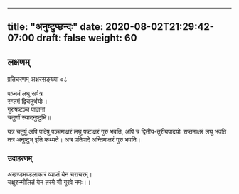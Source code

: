 
---
title: "अनुष्टुप्छन्दः"
date: 2020-08-02T21:29:42-07:00
draft: false
weight: 60
---

## लक्षणम्

<div class="skt_gadya">

प्रतिचरणम् अक्षरसङ्ख्या ०८

<div class="shloka">

पञ्चमं लघु सर्वत्र  <br/>
सप्तमं द्विचतुर्थयोः।  <br/>
गुरुषष्टञ्च पादानां  <br/>
चतुर्णां स्यादनुष्टुभि॥  <br/>

</div>

यत्र चतुर्षु अपि पादेषु पञ्चमाक्षरं लघु षष्टाक्षरं गुरु भवति, अपि च द्वितीय-तुरीयपादयोः सप्तमाक्षरं लघु भवति तत्र अनुष्टुभ् इति कथ्यते। अत्र प्रतिपादे अन्तिमाक्षरं गुरु भवति।

### उदाहरणम्

<div class="shloka">

अखण्डमण्डलाकारं व्याप्तं येन चराचरम्। <br/>
चक्षुरुन्मीलितं येन तस्मै श्री गुरवे नमः।। <br/>

</div>


</div>
